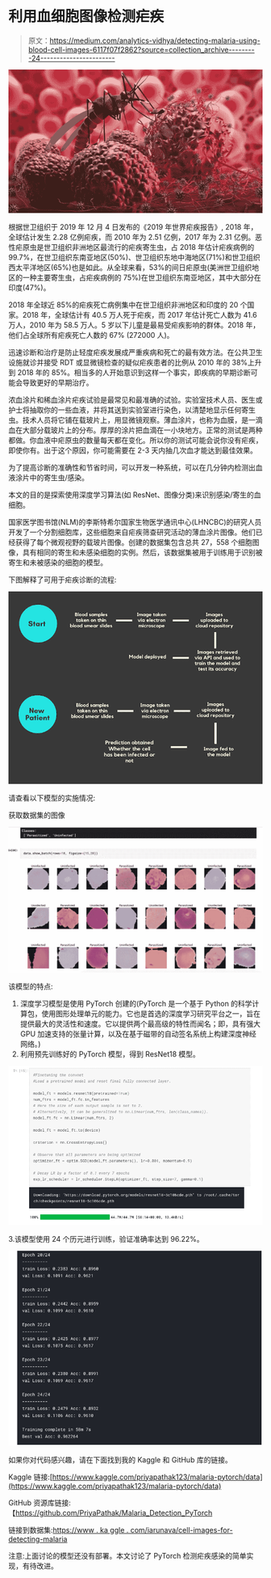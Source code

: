 # 利用血细胞图像检测疟疾

> 原文：<https://medium.com/analytics-vidhya/detecting-malaria-using-blood-cell-images-6117f07f2862?source=collection_archive---------24----------------------->

![](img/1c53a831c704b779fffec694a5ac6326.png)

根据世卫组织于 2019 年 12 月 4 日发布的《2019 年世界疟疾报告》, 2018 年，全球估计发生 2.28 亿例疟疾，而 2010 年为 2.51 亿例，2017 年为 2.31 亿例。恶性疟原虫是世卫组织非洲地区最流行的疟疾寄生虫，占 2018 年估计疟疾病例的 99.7%，在世卫组织东南亚地区(50%)、世卫组织东地中海地区(71%)和世卫组织西太平洋地区(65%)也是如此。从全球来看，53%的间日疟原虫(美洲世卫组织地区的一种主要寄生虫，占疟疾病例的 75%)在世卫组织东南亚地区，其中大部分在印度(47%)。

2018 年全球近 85%的疟疾死亡病例集中在世卫组织非洲地区和印度的 20 个国家。2018 年，全球估计有 40.5 万人死于疟疾，而 2017 年估计死亡人数为 41.6 万人，2010 年为 58.5 万人。5 岁以下儿童是最易受疟疾影响的群体。2018 年，他们占全球所有疟疾死亡人数的 67% (272000 人)。

迅速诊断和治疗是防止轻度疟疾发展成严重疾病和死亡的最有效方法。在公共卫生设施就诊并接受 RDT 或显微镜检查的疑似疟疾患者的比例从 2010 年的 38%上升到 2018 年的 85%。相当多的人开始意识到这样一个事实，即疾病的早期诊断可能会导致更好的早期治疗。

浓血涂片和稀血涂片疟疾试验是最常见和最准确的试验。实验室技术人员、医生或护士将抽取你的一些血液，并将其送到实验室进行染色，以清楚地显示任何寄生虫。技术人员将它铺在载玻片上，用显微镜观察。薄血涂片，也称为血膜，是一滴血在大部分载玻片上的分布。厚厚的涂片把血滴在一小块地方。正常的测试是两种都做。你血液中疟原虫的数量每天都在变化。所以你的测试可能会说你没有疟疾，即使你有。出于这个原因，你可能需要在 2-3 天内抽几次血才能达到最佳效果。

为了提高诊断的准确性和节省时间，可以开发一种系统，可以在几分钟内检测出血液涂片中的寄生虫/感染。

本文的目的是探索使用深度学习算法(如 ResNet、图像分类)来识别感染/寄生的血细胞。

国家医学图书馆(NLM)的李斯特希尔国家生物医学通讯中心(LHNCBC)的研究人员开发了一个分割细胞库，这些细胞来自疟疾筛查研究活动的薄血涂片图像。他们已经获得了每个微观视野的载玻片图像。创建的数据集包含总共 27，558 个细胞图像，具有相同的寄生和未感染细胞的实例。然后，该数据集被用于训练用于识别被寄生和未被感染的细胞的模型。

下图解释了可用于疟疾诊断的流程:

![](img/ee74f26001b0c9037900bc4d8ae42320.png)

请查看以下模型的实施情况:

获取数据集的图像

![](img/387fb518125dc8b30106a70a6ec996c8.png)

该模型的特点:

1.  深度学习模型是使用 PyTorch 创建的(PyTorch 是一个基于 Python 的科学计算包，使用图形处理单元的能力。它也是首选的深度学习研究平台之一，旨在提供最大的灵活性和速度。它以提供两个最高级的特性而闻名；即，具有强大 GPU 加速支持的张量计算，以及在基于磁带的自动签名系统上构建深度神经网络。)
2.  利用预先训练好的 PyTorch 模型，得到 ResNet18 模型。

![](img/580fe1413c2fcad80c53cc4d63eaffdb.png)

3.该模型使用 24 个历元进行训练，验证准确率达到 96.22%。

![](img/da365721217f77972a0848b79fe38c49.png)

如果你对代码感兴趣，请在下面找到我的 Kaggle 和 GitHub 库的链接。

Kaggle 链接:[https://www.kaggle.com/priyapathak123/malaria-pytorch/data](https://www.kaggle.com/priyapathak123/malaria-pytorch/data)

GitHub 资源库链接:【https://github.com/PriyaPathak/Malaria_Detection_PyTorch 

链接到数据集:[https://www . ka ggle . com/iarunava/cell-images-for-detecting-malaria](https://www.kaggle.com/iarunava/cell-images-for-detecting-malaria)

注意:上面讨论的模型还没有部署。本文讨论了 PyTorch 检测疟疾感染的简单实现，有待改进。